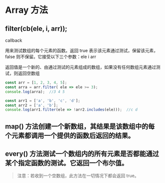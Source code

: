 # Array 方法

## filter(cb(ele, i, arr));

callback

用来测试数组的每个元素的函数。返回 true 表示该元素通过测试，保留该元素，false 则不保留。它接受以下三个参数：ele i arr

返回值是一个新的、由通过测试的元素组成的数组，如果没有任何数组元素通过测试，则返回空数组

```js
const arr = [1, 2, 3, 4, 5];
const arra = arr.filter( ele => ele >= 3);
console.log(arra);  //3 4 5

const arr1 = ['a', 'b', 'c', 'd'];
const arr2 = ['a', 'b'];
console.log(arr1.filter(ele => !arr2.includes(ele)));  //c d

```

## map() 方法创建一个新数组，其结果是该数组中的每个元素都调用一个提供的函数后返回的结果。

## every() 方法测试一个数组内的所有元素是否都能通过某个指定函数的测试。它返回一个布尔值。

> 注意：若收到一个空数组，此方法在一切情况下都会返回 true。




